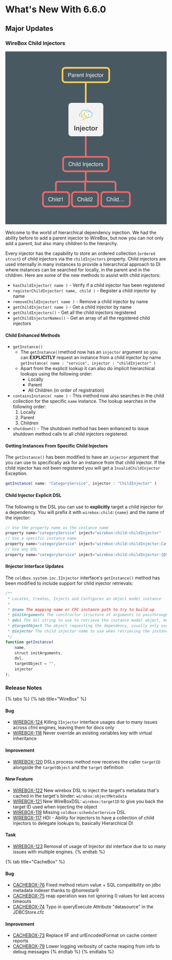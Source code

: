 # What's New With 6.6.0

## Major Updates

### WireBox Child Injectors

![](<../../.gitbook/assets/image (1).png>)

Welcome to the world of hierarchical dependency injection.  We had the ability before to add a parent injector to WireBox, but now you can not only add a parent, but also many children to the hierarchy.

Every injector has the capability to store an ordered collection (`ordered struct`) of child injectors via the `childInjectors` property. Child injectors are used internally in many instances to provide a hierarchical approach to DI where instances can be searched for locally, in the parent and in the children. Here are some of the new methods to assist with child injectors:

* `hasChildInjector( name )` - Verify if a child injector has been registered
* `registerChildInjector( name, child )` - Register a child injector by name
* `removeChildInjector( name )` - Remove a child injector by name
* `getChildInjector( name )` - Get a child injector by name
* `getChildInjectors()` - Get all the child injectors registered
* `getChildInjectorNames()` - Get an array of all the registered child injectors

#### Child Enhanced Methods

* `getInstance()`
  * The `getInstance()`method now has an `injector` argument so you can **EXPLICITLY** request an instance from a child injector by name `getInstance( name : "service", injector : "childInjector" )`
  * Apart from the explicit lookup it can also do implicit hierarchical lookups using the following order:
    * Locally
    * Parent
    * All Children (in order of registration)
* `containsInstance( name )` - This method now also searches in the child collection for the specific `name` instance. The lookup searches in the following order:
  1. Locally
  2. Parent
  3. Children
* `shutdown()` - The shutdown method has been enhanced to issue shutdown method calls to all child injectors registered.

#### Getting Instances From Specific Child Injectors

The `getInstance()` has been modified to have an `injector` argument that you can use to specifically ask for an instance from that child injector. If the child injector has not been registered you will get a `InvalidChildInjector` Exception.

```javascript
getInstance( name: "CategoryService", injector : "ChildInjector" )
```

#### Child Injector Explicit DSL

The following is the DSL you can use to **explicitly** target a child injector for a dependency. You will prefix it with `wirebox:child:{name}` and the name of the injector:

```javascript
// Use the property name as the instance name
property name="categoryService" inject="wirebox:child:childInjector"
// Use a specific instance name
property name="categoryService" inject="wirebox:child:childInjector:CategoryService"
// Use any DSL
property name="categoryService" inject="wirebox:child:childInjector:{DSL}"
```

#### IInjector Interface Updates

The `coldbox.system.ioc.IInjector` interface's `getInstance()` method has been modified to include support for child injector retrievals:

```javascript
/**
 * Locates, Creates, Injects and Configures an object model instance
 *
 * @name The mapping name or CFC instance path to try to build up
 * @initArguments The constructor structure of arguments to passthrough when initializing the instance
 * @dsl The dsl string to use to retrieve the instance model object, mutually exclusive with 'name'
 * @targetObject The object requesting the dependency, usually only used by DSL lookups
 * @injector The child injector name to use when retrieving the instance
 */
function getInstance(
	name,
	struct initArguments,
	dsl,
	targetObject = "",
	injector
);
```

### Release Notes

{% tabs %}
{% tab title="WireBox" %}
#### Bug

* [WIREBOX-124](https://ortussolutions.atlassian.net/browse/WIREBOX-124) Killing `IInjector` interface usages due to many issues across cfml engines, leaving them for docs only
* [WIREBOX-118](https://ortussolutions.atlassian.net/browse/WIREBOX-118) Never override an existing variables key with virtual inheritance

#### Improvement

* [WIREBOX-120](https://ortussolutions.atlassian.net/browse/WIREBOX-120) DSLs process method now receives the caller `targetID` alongside the `targetObject` and the `target` definition

#### New Feature

* [WIREBOX-122](https://ortussolutions.atlassian.net/browse/WIREBOX-122) New wirebox DSL to inject the target's metadata that's cached in the target's binder: `wirebox:objectMetadata`
* [WIREBOX-121](https://ortussolutions.atlassian.net/browse/WIREBOX-121) New WireBoxDSL: `wirebox:targetID` to give you back the target ID used when injecting the object
* [WIREBOX-119](https://ortussolutions.atlassian.net/browse/WIREBOX-119) Missing `coldbox:schedulerService` DSL
* [WIREBOX-117](https://ortussolutions.atlassian.net/browse/WIREBOX-117) HDI - Ability for injectors to have a collection of child injectors to delegate lookups to, basically Hierarchical DI

#### Task

* [WIREBOX-123](https://ortussolutions.atlassian.net/browse/WIREBOX-123) Removal of usage of Injector dsl interface due to so many issues with multiple engines.
{% endtab %}

{% tab title="CacheBox" %}
#### Bug

* [CACHEBOX-76](https://ortussolutions.atlassian.net/browse/CACHEBOX-76) Fixed method return value + SQL compatibility on jdbc metadata indexer thanks to @homestar9
* [CACHEBOX-75](https://ortussolutions.atlassian.net/browse/CACHEBOX-75) reap operation was not ignoring 0 values for last access timeouts
* [CACHEBOX-74](https://ortussolutions.atlassian.net/browse/CACHEBOX-74) Typo in queryExecute Attribute "datasource" in the JDBCStore.cfc

#### Improvement

* [CACHEBOX-73](https://ortussolutions.atlassian.net/browse/CACHEBOX-73) Replace IIF and urlEncodedFormat on cache content reports
* [CACHEBOX-79](https://ortussolutions.atlassian.net/browse/CACHEBOX-79) Lower logging verbosity of cache reaping from info to debug messages
{% endtab %}
{% endtabs %}

